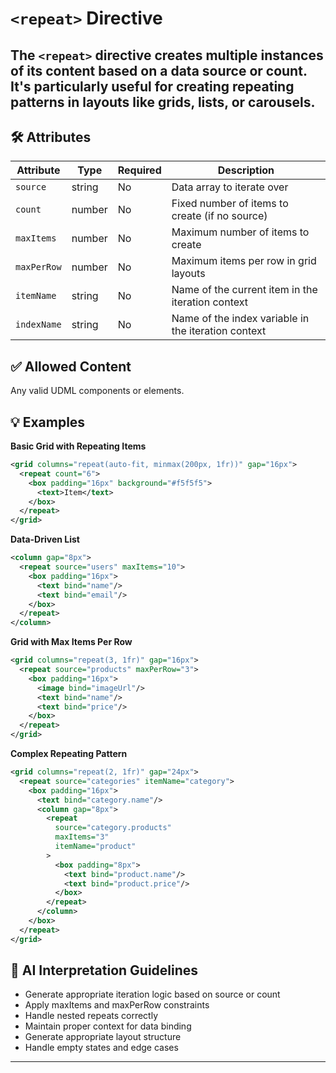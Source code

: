 # `<repeat>` Directive

The `<repeat>` directive creates multiple instances of its content based on a data source or count. It's particularly useful for creating repeating patterns in layouts like grids, lists, or carousels.
---

## 🛠 Attributes
| Attribute | Type | Required | Description |
|-----------|------|----------|-------------|
| `source` | string | No | Data array to iterate over |
| `count` | number | No | Fixed number of items to create (if no source) |
| `maxItems` | number | No | Maximum number of items to create |
| `maxPerRow` | number | No | Maximum items per row in grid layouts |
| `itemName` | string | No | Name of the current item in the iteration context |
| `indexName` | string | No | Name of the index variable in the iteration context |

## ✅ Allowed Content
Any valid UDML components or elements.

## 💡 Examples

**Basic Grid with Repeating Items**
```xml
<grid columns="repeat(auto-fit, minmax(200px, 1fr))" gap="16px">
  <repeat count="6">
    <box padding="16px" background="#f5f5f5">
      <text>Item</text>
    </box>
  </repeat>
</grid>
```

**Data-Driven List**
```xml
<column gap="8px">
  <repeat source="users" maxItems="10">
    <box padding="16px">
      <text bind="name"/>
      <text bind="email"/>
    </box>
  </repeat>
</column>
```

**Grid with Max Items Per Row**
```xml
<grid columns="repeat(3, 1fr)" gap="16px">
  <repeat source="products" maxPerRow="3">
    <box padding="16px">
      <image bind="imageUrl"/>
      <text bind="name"/>
      <text bind="price"/>
    </box>
  </repeat>
</grid>
```

**Complex Repeating Pattern**
```xml
<grid columns="repeat(2, 1fr)" gap="24px">
  <repeat source="categories" itemName="category">
    <box padding="16px">
      <text bind="category.name"/>
      <column gap="8px">
        <repeat 
          source="category.products" 
          maxItems="3"
          itemName="product"
        >
          <box padding="8px">
            <text bind="product.name"/>
            <text bind="product.price"/>
          </box>
        </repeat>
      </column>
    </box>
  </repeat>
</grid>
```

## 🧩 AI Interpretation Guidelines
- Generate appropriate iteration logic based on source or count
- Apply maxItems and maxPerRow constraints
- Handle nested repeats correctly
- Maintain proper context for data binding
- Generate appropriate layout structure
- Handle empty states and edge cases
---